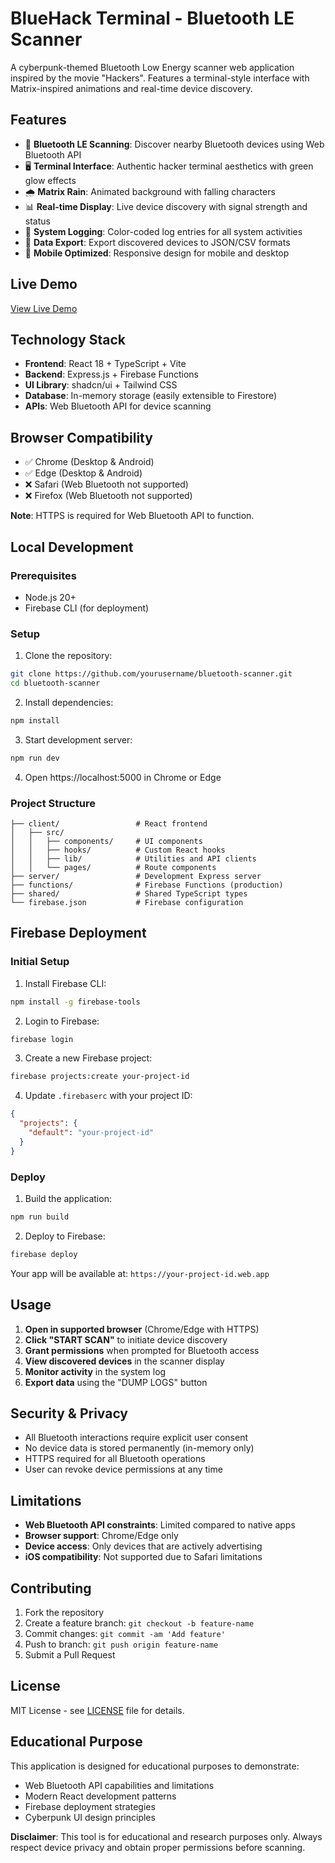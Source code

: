 # BlueHack Terminal - Bluetooth LE Scanner

A cyberpunk-themed Bluetooth Low Energy scanner web application inspired by the movie "Hackers". Features a terminal-style interface with Matrix-inspired animations and real-time device discovery.

## Features

- 🎯 **Bluetooth LE Scanning**: Discover nearby Bluetooth devices using Web Bluetooth API
- 🖥️ **Terminal Interface**: Authentic hacker terminal aesthetics with green glow effects
- 🌧️ **Matrix Rain**: Animated background with falling characters
- 📊 **Real-time Display**: Live device discovery with signal strength and status
- 📝 **System Logging**: Color-coded log entries for all system activities
- 💾 **Data Export**: Export discovered devices to JSON/CSV formats
- 📱 **Mobile Optimized**: Responsive design for mobile and desktop

## Live Demo

[View Live Demo](https://your-project-id.web.app)

## Technology Stack

- **Frontend**: React 18 + TypeScript + Vite
- **Backend**: Express.js + Firebase Functions
- **UI Library**: shadcn/ui + Tailwind CSS
- **Database**: In-memory storage (easily extensible to Firestore)
- **APIs**: Web Bluetooth API for device scanning

## Browser Compatibility

- ✅ Chrome (Desktop & Android)
- ✅ Edge (Desktop & Android) 
- ❌ Safari (Web Bluetooth not supported)
- ❌ Firefox (Web Bluetooth not supported)

**Note**: HTTPS is required for Web Bluetooth API to function.

## Local Development

### Prerequisites

- Node.js 20+
- Firebase CLI (for deployment)

### Setup

1. Clone the repository:
```bash
git clone https://github.com/yourusername/bluetooth-scanner.git
cd bluetooth-scanner
```

2. Install dependencies:
```bash
npm install
```

3. Start development server:
```bash
npm run dev
```

4. Open https://localhost:5000 in Chrome or Edge

### Project Structure

```
├── client/                 # React frontend
│   ├── src/
│   │   ├── components/     # UI components
│   │   ├── hooks/          # Custom React hooks
│   │   ├── lib/            # Utilities and API clients
│   │   └── pages/          # Route components
├── server/                 # Development Express server
├── functions/              # Firebase Functions (production)
├── shared/                 # Shared TypeScript types
└── firebase.json           # Firebase configuration
```

## Firebase Deployment

### Initial Setup

1. Install Firebase CLI:
```bash
npm install -g firebase-tools
```

2. Login to Firebase:
```bash
firebase login
```

3. Create a new Firebase project:
```bash
firebase projects:create your-project-id
```

4. Update `.firebaserc` with your project ID:
```json
{
  "projects": {
    "default": "your-project-id"
  }
}
```

### Deploy

1. Build the application:
```bash
npm run build
```

2. Deploy to Firebase:
```bash
firebase deploy
```

Your app will be available at: `https://your-project-id.web.app`

## Usage

1. **Open in supported browser** (Chrome/Edge with HTTPS)
2. **Click "START SCAN"** to initiate device discovery
3. **Grant permissions** when prompted for Bluetooth access
4. **View discovered devices** in the scanner display
5. **Monitor activity** in the system log
6. **Export data** using the "DUMP LOGS" button

## Security & Privacy

- All Bluetooth interactions require explicit user consent
- No device data is stored permanently (in-memory only)
- HTTPS required for all Bluetooth operations
- User can revoke device permissions at any time

## Limitations

- **Web Bluetooth API constraints**: Limited compared to native apps
- **Browser support**: Chrome/Edge only
- **Device access**: Only devices that are actively advertising
- **iOS compatibility**: Not supported due to Safari limitations

## Contributing

1. Fork the repository
2. Create a feature branch: `git checkout -b feature-name`
3. Commit changes: `git commit -am 'Add feature'`
4. Push to branch: `git push origin feature-name`
5. Submit a Pull Request

## License

MIT License - see [LICENSE](LICENSE) file for details.

## Educational Purpose

This application is designed for educational purposes to demonstrate:
- Web Bluetooth API capabilities and limitations
- Modern React development patterns
- Firebase deployment strategies
- Cyberpunk UI design principles

**Disclaimer**: This tool is for educational and research purposes only. Always respect device privacy and obtain proper permissions before scanning.